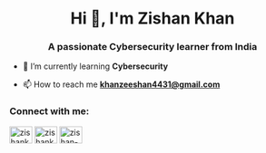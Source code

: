 <h1 align="center">Hi 👋, I'm Zishan Khan</h1>
<h3 align="center">A passionate Cybersecurity learner from India</h3>

- 🌱 I’m currently learning **Cybersecurity**

- 📫 How to reach me **khanzeeshan4431@gmail.com**

<h3 align="left">Connect with me:</h3>
<p align="left">
<a href="https://twitter.com/zishankhan4431" target="blank"><img align="center" src="https://raw.githubusercontent.com/rahuldkjain/github-profile-readme-generator/master/src/images/icons/Social/twitter.svg" alt="zishankhan4431" height="30" width="40" /></a>
<a href="https://www.youtube.com/@hackwithzishan" target="blank"><img align="center" src="https://raw.githubusercontent.com/rahuldkjain/github-profile-readme-generator/master/src/images/icons/Social/youtube.svg" alt="zishankhan4431" height="30" width="40" /></a>
  <a href="https://linkedin.com/in/zishan-khan-99a70a1b3" target="blank"><img align="center" src="https://raw.githubusercontent.com/rahuldkjain/github-profile-readme-generator/master/src/images/icons/Social/linked-in-alt.svg" alt="zishan-khan-99a70a1b3" height="30" width="40" /></a>
</p>

